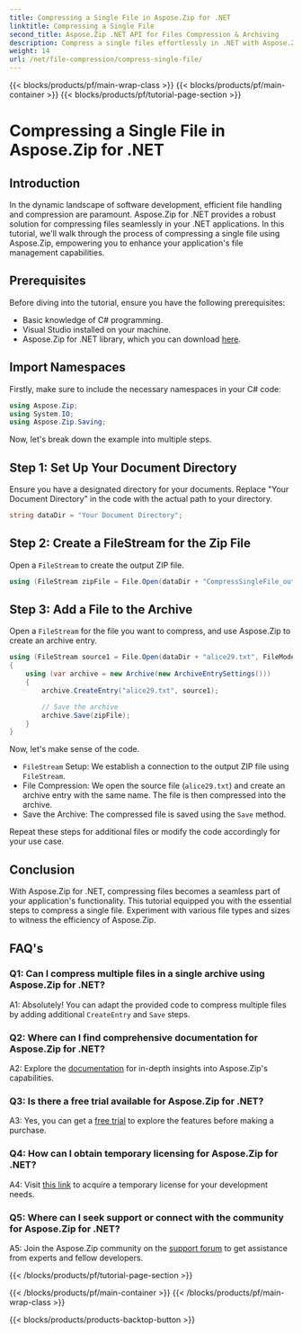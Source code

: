 ```yaml
---
title: Compressing a Single File in Aspose.Zip for .NET
linktitle: Compressing a Single File
second_title: Aspose.Zip .NET API for Files Compression & Archiving
description: Compress a single files effortlessly in .NET with Aspose.Zip. Follow our step-by-step guide for efficient file management.
weight: 14
url: /net/file-compression/compress-single-file/
---
```


{{< blocks/products/pf/main-wrap-class >}}
{{< blocks/products/pf/main-container >}}
{{< blocks/products/pf/tutorial-page-section >}}

# Compressing a Single File in Aspose.Zip for .NET

## Introduction

In the dynamic landscape of software development, efficient file handling and compression are paramount. Aspose.Zip for .NET provides a robust solution for compressing files seamlessly in your .NET applications. In this tutorial, we'll walk through the process of compressing a single file using Aspose.Zip, empowering you to enhance your application's file management capabilities.

## Prerequisites

Before diving into the tutorial, ensure you have the following prerequisites:

- Basic knowledge of C# programming.
- Visual Studio installed on your machine.
- Aspose.Zip for .NET library, which you can download [here](https://releases.aspose.com/zip/net/).

## Import Namespaces

Firstly, make sure to include the necessary namespaces in your C# code:

```csharp
using Aspose.Zip;
using System.IO;
using Aspose.Zip.Saving;
```

Now, let's break down the example into multiple steps.

## Step 1: Set Up Your Document Directory

Ensure you have a designated directory for your documents. Replace "Your Document Directory" in the code with the actual path to your directory.

```csharp
string dataDir = "Your Document Directory";
```

## Step 2: Create a FileStream for the Zip File

Open a `FileStream` to create the output ZIP file.

```csharp
using (FileStream zipFile = File.Open(dataDir + "CompressSingleFile_out.zip", FileMode.Create))
```

## Step 3: Add a File to the Archive

Open a `FileStream` for the file you want to compress, and use Aspose.Zip to create an archive entry.

```csharp
using (FileStream source1 = File.Open(dataDir + "alice29.txt", FileMode.Open, FileAccess.Read))
{
    using (var archive = new Archive(new ArchiveEntrySettings()))
    {
        archive.CreateEntry("alice29.txt", source1);

        // Save the archive
        archive.Save(zipFile);
    }
}
```

Now, let's make sense of the code.

- `FileStream` Setup: We establish a connection to the output ZIP file using `FileStream`.
- File Compression: We open the source file (`alice29.txt`) and create an archive entry with the same name. The file is then compressed into the archive.
- Save the Archive: The compressed file is saved using the `Save` method.

Repeat these steps for additional files or modify the code accordingly for your use case.

## Conclusion

With Aspose.Zip for .NET, compressing files becomes a seamless part of your application's functionality. This tutorial equipped you with the essential steps to compress a single file. Experiment with various file types and sizes to witness the efficiency of Aspose.Zip.

## FAQ's

### Q1: Can I compress multiple files in a single archive using Aspose.Zip for .NET?

A1: Absolutely! You can adapt the provided code to compress multiple files by adding additional `CreateEntry` and `Save` steps.

### Q2: Where can I find comprehensive documentation for Aspose.Zip for .NET?

A2: Explore the [documentation](https://reference.aspose.com/zip/net/) for in-depth insights into Aspose.Zip's capabilities.

### Q3: Is there a free trial available for Aspose.Zip for .NET?

A3: Yes, you can get a [free trial](https://releases.aspose.com/) to explore the features before making a purchase.

### Q4: How can I obtain temporary licensing for Aspose.Zip for .NET?

A4: Visit [this link](https://purchase.aspose.com/temporary-license/) to acquire a temporary license for your development needs.

### Q5: Where can I seek support or connect with the community for Aspose.Zip for .NET?

A5: Join the Aspose.Zip community on the [support forum](https://forum.aspose.com/c/zip/37) to get assistance from experts and fellow developers.

{{< /blocks/products/pf/tutorial-page-section >}}

{{< /blocks/products/pf/main-container >}}
{{< /blocks/products/pf/main-wrap-class >}}

{{< blocks/products/products-backtop-button >}}
